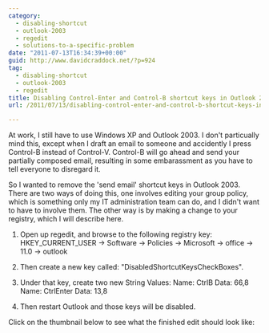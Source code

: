 ```yaml
---
category:
  - disabling-shortcut
  - outlook-2003
  - regedit
  - solutions-to-a-specific-problem
date: "2011-07-13T16:34:39+00:00"
guid: http://www.davidcraddock.net/?p=924
tag:
  - disabling-shortcut
  - outlook-2003
  - regedit
title: Disabling Control-Enter and Control-B shortcut keys in Outlook 2003
url: /2011/07/13/disabling-control-enter-and-control-b-shortcut-keys-in-outlook-2003/

---
```

At work, I still have to use Windows XP and Outlook 2003. I don't particually mind this, except when I draft an email to someone and accidently I press Control-B instead of Control-V. Control-B will go ahead and send your partially composed email, resulting in some embarassment as you have to tell everyone to disregard it.

So I wanted to remove the 'send email' shortcut keys in Outlook 2003. There are two ways of doing this, one involves editing your group policy, which is something only my IT administration team can do, and I didn't want to have to involve them. The other way is by making a change to your registry, which I will describe here.

1. Open up regedit, and browse to the following registry key: HKEY\_CURRENT\_USER -> Software -> Policies -> Microsoft -> office -> 11.0 -> outlook
2. Then create a new key called: "DisabledShortcutKeysCheckBoxes".
3. Under that key, create two new String Values:
   Name: CtrlB Data: 66,8
   Name: CtrlEnter Data: 13,8

4. Then restart Outlook and those keys will be disabled.

Click on the thumbnail below to see what the finished edit should look like:
